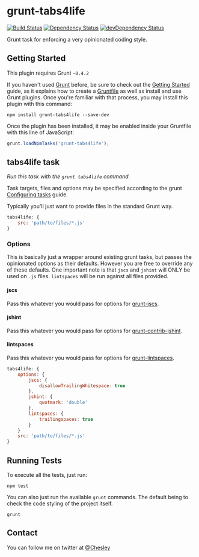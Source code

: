 # grunt-tabs4life

[![Build Status](https://travis-ci.org/chesleybrown/grunt-tabs4life.svg?branch=master)](https://travis-ci.org/chesleybrown/grunt-tabs4life)
[![Dependency Status](https://david-dm.org/chesleybrown/grunt-tabs4life.svg)](https://david-dm.org/chesleybrown/grunt-tabs4life)
[![devDependency Status](https://david-dm.org/chesleybrown/grunt-tabs4life/dev-status.svg)](https://david-dm.org/chesleybrown/grunt-tabs4life#info=devDependencies)

Grunt task for enforcing a very opinionated coding style.

## Getting Started
This plugin requires Grunt `~0.4.2`

If you haven't used [Grunt](http://gruntjs.com/) before, be sure to check out the [Getting Started](http://gruntjs.com/getting-started) guide, as it explains how to create a [Gruntfile](http://gruntjs.com/sample-gruntfile) as well as install and use Grunt plugins. Once you're familiar with that process, you may install this plugin with this command:

```shell
npm install grunt-tabs4life --save-dev
```

Once the plugin has been installed, it may be enabled inside your Gruntfile with this line of JavaScript:

```js
grunt.loadNpmTasks('grunt-tabs4life');
```

## tabs4life task
_Run this task with the `grunt tabs4life` command._

Task targets, files and options may be specified according to the grunt [Configuring tasks](http://gruntjs.com/configuring-tasks) guide.

Typically you'll just want to provide files in the standard Grunt way.

```js
tabs4life: {
	src: 'path/to/files/*.js'
}
```

### Options
This is basically just a wrapper around existing grunt tasks, but passes the
opinionated options as their defaults. However you are free to override any
of these defaults. One important note is that `jscs` and `jshint` will ONLY be
used on `.js` files. `lintspaces` will be run against all files provided.

#### jscs
Pass this whatever you would pass for options for [grunt-jscs](https://github.com/jscs-dev/grunt-jscs).

#### jshint
Pass this whatever you would pass for options for [grunt-contrib-jshint](https://github.com/gruntjs/grunt-contrib-jshint).

#### lintspaces
Pass this whatever you would pass for options for [grunt-lintspaces](https://github.com/schorfES/grunt-lintspaces).

```js
tabs4life: {
	options: {
		jscs: {
			disallowTrailingWhitespace: true
		},
		jshint: {
			quotmark: 'double'
		},
		lintspaces: {
			trailingspaces: true
		}
	}
	src: 'path/to/files/*.js'
}
```

## Running Tests
To execute all the tests, just run:

```
npm test
```

You can also just run the available `grunt` commands. The default
being to check the code styling of the project itself.

```
grunt
```

## Contact
You can follow me on twitter at [@Chesley](https://twitter.com/Chesley)
